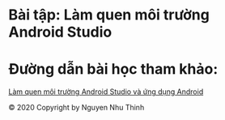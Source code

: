 # Bài tập: Làm quen môi trường Android Studio
# Đường dẫn bài học tham khảo:
<a href="https://ngocminhtran.com/2018/06/28/lap-trinh-android-dung-android-studio-3-x/">Làm quen  môi trường Android Studio và ứng dụng Android</a>



© 2020 Copyright by Nguyen Nhu Thinh
